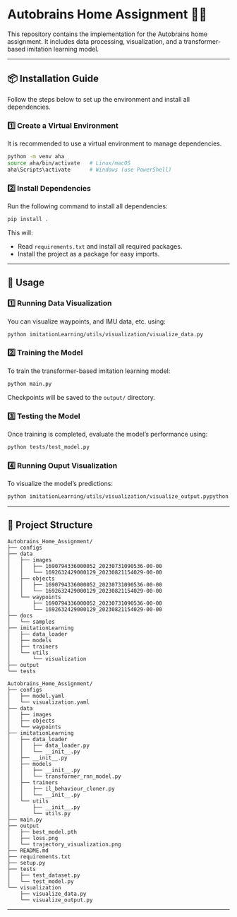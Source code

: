 # Autobrains Home Assignment 🚗💡

This repository contains the implementation for the Autobrains home assignment. It includes data processing, visualization, and a transformer-based imitation learning model.

---

## 📦 **Installation Guide**
Follow the steps below to set up the environment and install all dependencies.

### **1️⃣ Create a Virtual Environment**
It is recommended to use a virtual environment to manage dependencies.

```bash
python -m venv aha
source aha/bin/activate   # Linux/macOS
aha\Scripts\activate      # Windows (use PowerShell)
```

### **2️⃣ Install Dependencies**
Run the following command to install all dependencies:

```bash
pip install .
```

This will:
- Read `requirements.txt` and install all required packages.
- Install the project as a package for easy imports.

---

## 🚀 **Usage**
### **1️⃣ Running Data Visualization**
You can visualize waypoints, and IMU data, etc. using:

```bash
python imitationLearning/utils/visualization/visualize_data.py 
```

### **2️⃣ Training the Model**
To train the transformer-based imitation learning model:

```bash
python main.py
```
Checkpoints will be saved to the `output/` directory.

### **3️⃣ Testing the Model**
Once training is completed, evaluate the model’s performance using:
```bash
python tests/test_model.py 
```

### **4️⃣ Running Ouput Visualization**
To visualize the model’s predictions:

```bash
python imitationLearning/utils/visualization/visualize_output.pypython visualization/visualize_output.py 
```

---

## 📁 **Project Structure**

```
Autobrains_Home_Assignment/
├── configs
├── data
│   ├── images
│   │   ├── 1690794336000052_20230731090536-00-00
│   │   └── 1692632429000129_20230821154029-00-00
│   ├── objects
│   │   ├── 1690794336000052_20230731090536-00-00
│   │   └── 1692632429000129_20230821154029-00-00
│   └── waypoints
│       ├── 1690794336000052_20230731090536-00-00
│       └── 1692632429000129_20230821154029-00-00
├── docs
│   └── samples
├── imitationLearning
│   ├── data_loader
│   ├── models
│   ├── trainers
│   └── utils
│       └── visualization
├── output
└── tests

```

```
Autobrains_Home_Assignment/
├── configs
│   ├── model.yaml
│   └── visualization.yaml
├── data
│   ├── images
│   ├── objects
│   └── waypoints
├── imitationLearning
│   ├── data_loader
│   │   ├── data_loader.py
│   │   └── __init__.py
│   ├── __init__.py
│   ├── models
│   │   ├── __init__.py
│   │   └── transformer_rnn_model.py
│   ├── trainers
│   │   ├── il_behaviour_cloner.py
│   │   └── __init__.py
│   └── utils
│       ├── __init__.py
│       └── utils.py
├── main.py
├── output
│   ├── best_model.pth
│   ├── loss.png
│   └── trajectory_visualization.png
├── README.md
├── requirements.txt
├── setup.py
├── tests
│   ├── test_dataset.py
│   └── test_model.py
└── visualization
    ├── visualize_data.py
    └── visualize_output.py
```

---
